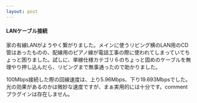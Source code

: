 ```yaml
---
layout: post
---
```

<h4>LANケーブル接続</h4>
<p>家の有線LANがようやく繋がりました。メインに使うリビング横のLAN用のCD管はあったものの、配線用のピアノ線が電話工事の際に使われてしまっていてちょっと困りました。試しに、単線仕様カテゴリ６のちょっと固めのケーブルを無理やり押し込んだら、リビングまで無事通ったので助かりました。</p>
<p>100Mbps接続した際の回線速度は、上り5.96Mbps、下り19.693Mbpsでした。光の効果があるのかは微妙な速度ですが、まぁ実用的には十分です。<span class="error">commentプラグインは存在しません。</span> </p>
